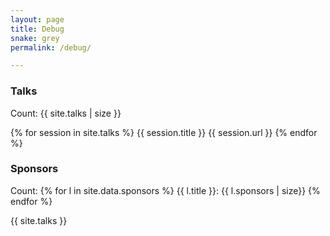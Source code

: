 ```yaml
---
layout: page
title: Debug
snake: grey
permalink: /debug/

---
```


### Talks

Count: {{ site.talks | size }}

{% for session in site.talks %}
    {{ session.title }} {{ session.url }}
{% endfor %}


### Sponsors

Count: 
{% for l in site.data.sponsors %}
    {{ l.title }}: {{ l.sponsors | size}}
{% endfor %}


{{ site.talks }}
